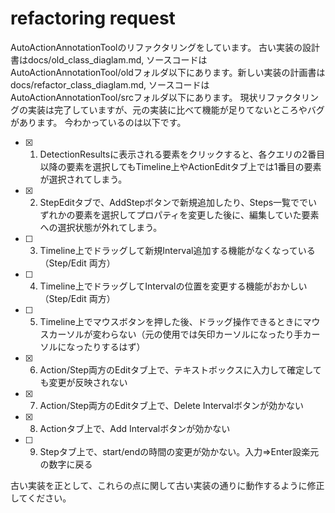 # refactoring request

AutoActionAnnotationToolのリファクタリングをしています。 古い実装の設計書はdocs/old_class_diaglam.md, ソースコードはAutoActionAnnotationTool/oldフォルダ以下にあります。新しい実装の計画書はdocs/refactor_class_diaglam.md, ソースコードはAutoActionAnnotationTool/srcフォルダ以下にあります。 現状リファクタリングの実装は完了していますが、元の実装に比べて機能が足りてないところやバグがあります。
今わかっているのは以下です。
- [x] 1. DetectionResultsに表示される要素をクリックすると、各クエリの2番目以降の要素を選択してもTimeline上やActionEditタブ上では1番目の要素が選択されてしまう。
- [x] 2. StepEditタブで、AddStepボタンで新規追加したり、Steps一覧ででいずれかの要素を選択してプロパティを変更した後に、編集していた要素への選択状態が外れてしまう。
- [ ] 3. Timeline上でドラッグして新規Interval追加する機能がなくなっている（Step/Edit 両方）
- [ ] 4. Timeline上でドラッグしてIntervalの位置を変更する機能がおかしい（Step/Edit 両方）
- [ ] 5. Timeline上でマウスボタンを押した後、ドラッグ操作できるときにマウスカーソルが変わらない（元の使用では矢印カーソルになったり手カーソルになったりするはず）
- [x] 6. Action/Step両方のEditタブ上で、テキストボックスに入力して確定しても変更が反映されない
- [x] 7. Action/Step両方のEditタブ上で、Delete Intervalボタンが効かない
- [x] 8. Actionタブ上で、Add Intervalボタンが効かない
- [ ] 9. Stepタブ上で、start/endの時間の変更が効かない。入力⇒Enter設楽元の数字に戻る

古い実装を正として、これらの点に関して古い実装の通りに動作するように修正してください。